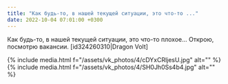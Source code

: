 ```yaml
---
title: "Как будь-то, в нашей текущей ситуации, это что-то ..."
date: 2022-10-04 07:01:00 +0300
---
```


Как будь-то, в нашей текущей ситуации, это что-то плохое... Открою, посмотрю вакансии.
[id324260310|Dragon Volt]


{% include media.html f="/assets/vk_photos/4/cDYxCRljesU.jpg" alt="" %}
{% include media.html f="/assets/vk_photos/4/SH0Jh0Ss4b4.jpg" alt="" %}
